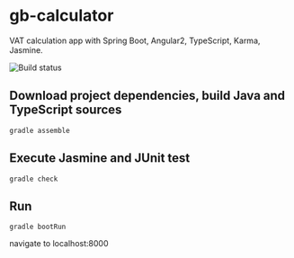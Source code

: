 # gb-calculator
VAT calculation app with Spring Boot, Angular2, TypeScript, Karma, Jasmine.

![Build status](https://travis-ci.org/sandormiko/gb-calculator.svg?branch=master)

Download project dependencies, build Java and TypeScript sources
---
	gradle assemble
	
	
	
Execute Jasmine and JUnit test
---
	gradle check
Run
---
	gradle bootRun
	
navigate to localhost:8000
